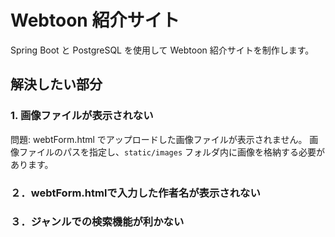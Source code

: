 # Webtoon 紹介サイト

Spring Boot と PostgreSQL を使用して Webtoon 紹介サイトを制作します。

## 解決したい部分

### 1. 画像ファイルが表示されない

問題:
webtForm.html でアップロードした画像ファイルが表示されません。
画像ファイルのパスを指定し、`static/images` フォルダ内に画像を格納する必要があります。

### ２．webtForm.htmlで入力した作者名が表示されない
### ３．ジャンルでの検索機能が利かない

